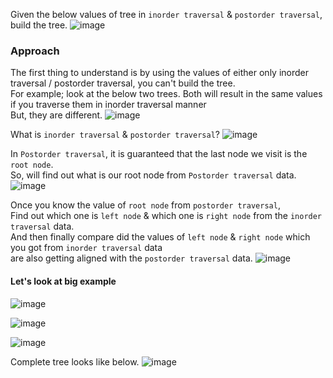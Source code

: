 Given the below values of tree in `inorder traversal` & `postorder traversal`, build the tree.
![image](https://github.com/user-attachments/assets/629c966c-ce30-4194-a5c6-fa8739a38f90)

### Approach
The first thing to understand is by using the values of either only inorder traversal / postorder traversal, you can't build the tree.</br>
For example; look at the below two trees. Both will result in the same values if you traverse them in inorder traversal manner</br>
But, they are different.
![image](https://github.com/user-attachments/assets/a6fde32d-eabd-40e5-b12a-3ab3938666a4)

What is `inorder traversal` & `postorder traversal`?
![image](https://github.com/user-attachments/assets/667f43e8-d73f-40c7-b23b-ad18a2c9e784)

In `Postorder traversal`, it is guaranteed that the last node we visit is the `root node`.</br>
So, will find out what is our root node from  `Postorder traversal` data.
![image](https://github.com/user-attachments/assets/35455787-0284-4a3b-b2e4-1c88374fea4d)

Once you know the value of `root node` from `postorder traversal`,</br>
Find out which one is `left node` & which one is `right node` from the `inorder traversal` data.</br>
And then finally compare did the values of `left node` & `right node` which you got from `inorder traversal` data</br>
are also getting aligned with the `postorder traversal` data.
![image](https://github.com/user-attachments/assets/879ed5e2-eff9-4898-9076-d019389dd41e)

#### Let's look at big example
![image](https://github.com/user-attachments/assets/407a13f3-78c5-4506-a7f2-4958e6fc7940)

![image](https://github.com/user-attachments/assets/67a6deee-e841-43ae-9d6c-22fdd78a7448)

![image](https://github.com/user-attachments/assets/d3846193-5d11-408a-b577-cf3f8190bb60)

Complete tree looks like below.
![image](https://github.com/user-attachments/assets/15e7f126-5238-4d86-9d60-af079a45e962)
